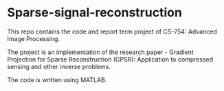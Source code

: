 # Sparse-signal-reconstruction

This repo contains the code and report term project of CS-754: Advanced Image Processing.

The project is an implementation of the research paper - Gradient Projection for Sparse Reconstruction (GPSR): Application to compressed sensing and other inverse problems.

The code is written using MATLAB.
